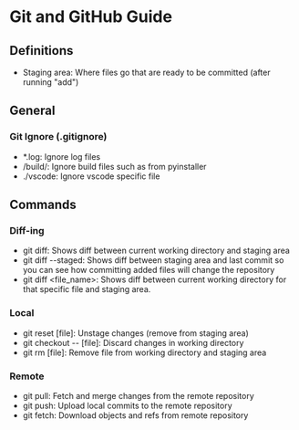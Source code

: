 # Git and GitHub Guide

## Definitions

- Staging area: Where files go that are ready to be committed (after running "add")

## General

### Git Ignore (.gitignore)

- *.log: Ignore log files
- /build/: Ignore build files such as from pyinstaller
- ./vscode: Ignore vscode specific file

## Commands

### Diff-ing

- git diff: Shows diff between current working directory and staging area
- git diff --staged: Shows diff between staging area and last commit so you can see how committing added files will change the repository
- git diff <file_name>: Shows diff between current working directory for that specific file and staging area.

### Local

- git reset [file]: Unstage changes (remove from staging area)
- git checkout -- [file]: Discard changes in working directory
- git rm [file]: Remove file from working directory and staging area

### Remote

- git pull: Fetch and merge changes from the remote repository
- git push: Upload local commits to the remote repository
- git fetch: Download objects and refs from remote repository
